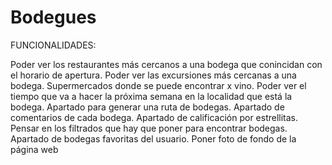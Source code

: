 # Bodegues

FUNCIONALIDADES:

Poder ver los restaurantes más cercanos a una bodega que conincidan con el horario de apertura.
Poder ver las excursiones más cercanas a una bodega.
Supermercados donde se puede encontrar x vino.
Poder ver el tiempo que va a hacer la próxima semana en la localidad que está la bodega.
Apartado para generar una ruta de bodegas.
Apartado de comentarios de cada bodega.
Apartado de calificación por estrellitas.
Pensar en los filtrados que hay que poner para encontrar bodegas.
Apartado de bodegas favoritas del usuario.
Poner foto de fondo de la página web
